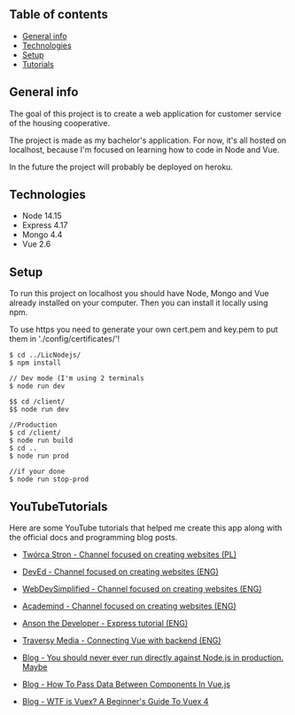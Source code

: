 ## Table of contents
* [General info](#general-info)
* [Technologies](#technologies)
* [Setup](#setup)
* [Tutorials](#YouTubeTutorials)

## General info
The goal of this project is to create a web application for customer service of the housing cooperative.

The project is made as my bachelor's application. For now, it's all hosted on localhost, because I'm focused on 
learning how to code in Node and Vue. 

In the future the project will probably be deployed on heroku.

## Technologies
* Node 14.15
* Express 4.17
* Mongo 4.4
* Vue 2.6

## Setup
To run this project on localhost you should have Node, Mongo and Vue already installed on your computer.
Then you can install it locally using npm.

To use https you need to generate your own cert.pem and key.pem to put them in './config/certificates/'!

```
$ cd ../LicNodejs/
$ npm install

// Dev mode (I'm using 2 terminals
$ node run dev

$$ cd /client/
$$ node run dev

//Production
$ cd /client/
$ node run build
$ cd ..
$ node run prod

//if your done
$ node run stop-prod 
```

## YouTubeTutorials
Here are some YouTube tutorials that helped me create this app along with the official docs and programming blog posts.
* [Twórca Stron - Channel focused on creating websites (PL)](https://www.youtube.com/channel/UCaycmZ0kLzlh3fVJZlUvwxw/featured)
* [DevEd - Channel focused on creating websites (ENG)](https://www.youtube.com/c/DevEd/featured)
* [WebDevSimplified - Channel focused on creating websites (ENG)](https://www.youtube.com/c/WebDevSimplified/featured)
* [Academind - Channel focused on creating websites (ENG)](https://www.youtube.com/c/Academind/featured)
* [Anson the Developer - Express tutorial (ENG)](https://www.youtube.com/watch?v=T2KjBiwYyBI&list=PL_cUvD4qzbkxZZyyuXa1xkWFhRB_NoQwl)
* [Traversy Media - Connecting Vue with backend (ENG)](https://www.youtube.com/watch?v=j55fHUJqtyw&list=PLillGF-RfqbYSx-Ab1xWVanGKtowTsnNm&index=1)


* [Blog - You should never ever run directly against Node.js in production. Maybe](https://www.freecodecamp.org/news/you-should-never-ever-run-directly-against-node-js-in-production-maybe-7fdfaed51ec6/)
* [Blog - How To Pass Data Between Components In Vue.js](https://www.smashingmagazine.com/2020/01/data-components-vue-js/)
* [Blog - WTF is Vuex? A Beginner's Guide To Vuex 4](https://vuejsdevelopers.com/2017/05/15/vue-js-what-is-vuex/)